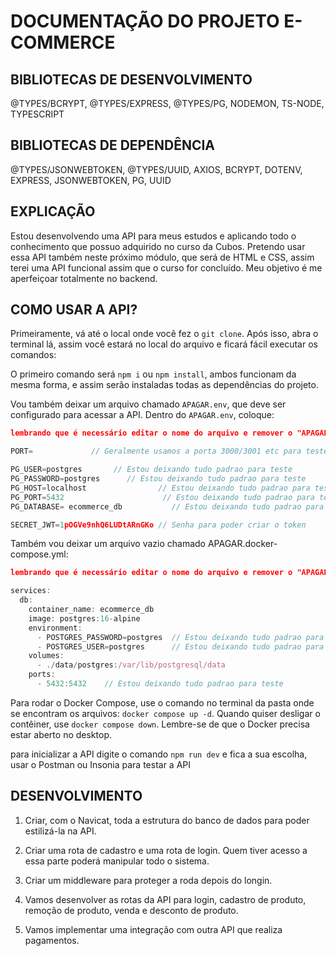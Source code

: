 # DOCUMENTAÇÃO DO PROJETO E-COMMERCE

## BIBLIOTECAS DE DESENVOLVIMENTO
@TYPES/BCRYPT, @TYPES/EXPRESS, @TYPES/PG, NODEMON, TS-NODE, TYPESCRIPT

## BIBLIOTECAS DE DEPENDÊNCIA
@TYPES/JSONWEBTOKEN, @TYPES/UUID, AXIOS, BCRYPT, DOTENV, EXPRESS, JSONWEBTOKEN, PG, UUID 

## EXPLICAÇÃO
Estou desenvolvendo uma API para meus estudos e aplicando todo o conhecimento que possuo adquirido no curso da Cubos. Pretendo usar essa API também neste próximo módulo, que será de HTML e CSS, assim terei uma API funcional assim que o curso for concluído. Meu objetivo é me aperfeiçoar totalmente no backend.

## COMO USAR A API?
Primeiramente, vá até o local onde você fez o `git clone`. Após isso, abra o terminal lá, assim você estará no local do arquivo e ficará fácil executar os comandos:

O primeiro comando será `npm i` ou `npm install`, ambos funcionam da mesma forma, e assim serão instaladas todas as dependências do projeto.

Vou também deixar um arquivo chamado `APAGAR.env`, que deve ser configurado para acessar a API. Dentro do `APAGAR.env`, coloque:

```json 
lembrando que é necessário editar o nome do arquivo e remover o "APAGAR"
```
 
```ts
PORT=             // Geralmente usamos a porta 3000/3001 etc para testes

PG_USER=postgres       // Estou deixando tudo padrao para teste
PG_PASSWORD=postgres      // Estou deixando tudo padrao para teste
PG_HOST=localhost                // Estou deixando tudo padrao para teste
PG_PORT=5432                      // Estou deixando tudo padrao para teste
PG_DATABASE= ecommerce_db           // Estou deixando tudo padrao para teste

SECRET_JWT=1pOGVe9nhQ6LUDtARnGKo // Senha para poder criar o token 
```

Também vou deixar um arquivo vazio chamado APAGAR.docker-compose.yml:

```json 
lembrando que é necessário editar o nome do arquivo e remover o "APAGAR"
```

```ts
services:
  db:
    container_name: ecommerce_db
    image: postgres:16-alpine
    environment:
      - POSTGRES_PASSWORD=postgres  // Estou deixando tudo padrao para teste
      - POSTGRES_USER=postgres      // Estou deixando tudo padrao para teste
    volumes:
      - ./data/postgres:/var/lib/postgresql/data
    ports: 
      - 5432:5432    // Estou deixando tudo padrao para teste

```

Para rodar o Docker Compose, use o comando no terminal da pasta onde se encontram os arquivos: `docker compose up -d`.  Quando quiser desligar o contêiner, use `docker compose down`. Lembre-se de que o Docker precisa estar aberto no desktop.

para inicializar a API digite o comando `npm run dev` e fica a sua escolha, usar o Postman ou Insonia para testar a API


## DESENVOLVIMENTO

1. Criar, com o Navicat, toda a estrutura do banco de dados para poder estilizá-la na API.

2. Criar uma rota de cadastro e uma rota de login. Quem tiver acesso a essa parte poderá manipular todo o sistema.

3. Criar um middleware para proteger a roda depois do longin.

4. Vamos desenvolver as rotas da API para login, cadastro de produto, remoção de produto, venda e desconto de produto.

5. Vamos implementar uma integração com outra API que realiza pagamentos.
